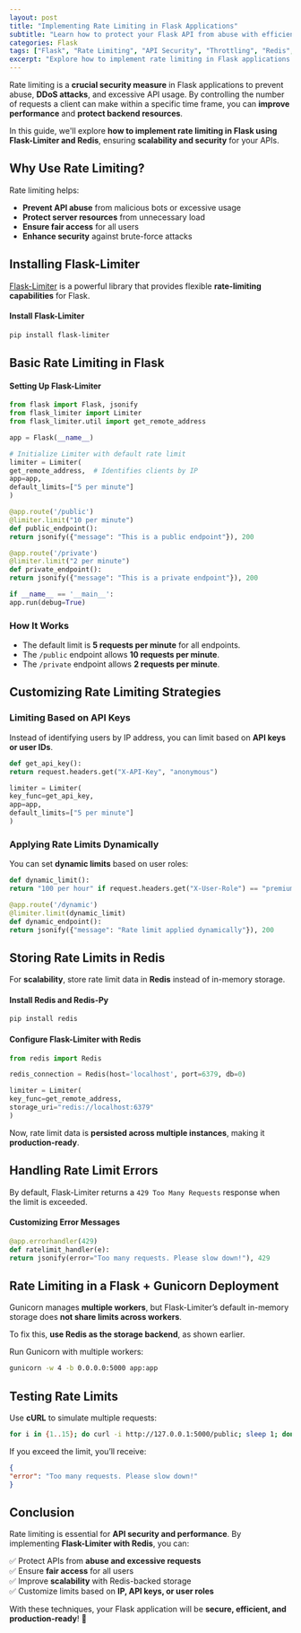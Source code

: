 ```yaml
---
layout: post
title: "Implementing Rate Limiting in Flask Applications"
subtitle: "Learn how to protect your Flask API from abuse with efficient rate-limiting strategies"
categories: Flask
tags: ["Flask", "Rate Limiting", "API Security", "Throttling", "Redis", "Flask-Limiter"]
excerpt: "Explore how to implement rate limiting in Flask applications to prevent API abuse, ensure fair usage, and optimize security using Flask-Limiter and Redis."
---
```

Rate limiting is a **crucial security measure** in Flask applications to prevent abuse, **DDoS attacks**, and excessive API usage. By controlling the number of requests a client can make within a specific time frame, you can **improve performance** and **protect backend resources**.

In this guide, we'll explore **how to implement rate limiting in Flask using Flask-Limiter and Redis**, ensuring **scalability and security** for your APIs.

## Why Use Rate Limiting?

Rate limiting helps:

- **Prevent API abuse** from malicious bots or excessive usage
- **Protect server resources** from unnecessary load
- **Ensure fair access** for all users
- **Enhance security** against brute-force attacks

## Installing Flask-Limiter

[Flask-Limiter](https://flask-limiter.readthedocs.io/en/stable/) is a powerful library that provides flexible **rate-limiting capabilities** for Flask.

#### Install Flask-Limiter

```bash
pip install flask-limiter
```

## Basic Rate Limiting in Flask

#### Setting Up Flask-Limiter

```python
from flask import Flask, jsonify
from flask_limiter import Limiter
from flask_limiter.util import get_remote_address

app = Flask(__name__)

# Initialize Limiter with default rate limit
limiter = Limiter(
get_remote_address,  # Identifies clients by IP
app=app,
default_limits=["5 per minute"]
)

@app.route('/public')
@limiter.limit("10 per minute")
def public_endpoint():
return jsonify({"message": "This is a public endpoint"}), 200

@app.route('/private')
@limiter.limit("2 per minute")
def private_endpoint():
return jsonify({"message": "This is a private endpoint"}), 200

if __name__ == '__main__':
app.run(debug=True)
```

### How It Works

- The default limit is **5 requests per minute** for all endpoints.
- The `/public` endpoint allows **10 requests per minute**.
- The `/private` endpoint allows **2 requests per minute**.

## Customizing Rate Limiting Strategies

### Limiting Based on API Keys

Instead of identifying users by IP address, you can limit based on **API keys or user IDs**.

```python
def get_api_key():
return request.headers.get("X-API-Key", "anonymous")

limiter = Limiter(
key_func=get_api_key,
app=app,
default_limits=["5 per minute"]
)
```

### Applying Rate Limits Dynamically

You can set **dynamic limits** based on user roles:

```python
def dynamic_limit():
return "100 per hour" if request.headers.get("X-User-Role") == "premium" else "10 per hour"

@app.route('/dynamic')
@limiter.limit(dynamic_limit)
def dynamic_endpoint():
return jsonify({"message": "Rate limit applied dynamically"}), 200
```

## Storing Rate Limits in Redis

For **scalability**, store rate limit data in **Redis** instead of in-memory storage.

#### Install Redis and Redis-Py

```bash
pip install redis
```

#### Configure Flask-Limiter with Redis

```python
from redis import Redis

redis_connection = Redis(host='localhost', port=6379, db=0)

limiter = Limiter(
key_func=get_remote_address,
storage_uri="redis://localhost:6379"
)
```

Now, rate limit data is **persisted across multiple instances**, making it **production-ready**.

## Handling Rate Limit Errors

By default, Flask-Limiter returns a `429 Too Many Requests` response when the limit is exceeded.

#### Customizing Error Messages

```python
@app.errorhandler(429)
def ratelimit_handler(e):
return jsonify(error="Too many requests. Please slow down!"), 429
```

## Rate Limiting in a Flask + Gunicorn Deployment

Gunicorn manages **multiple workers**, but Flask-Limiter’s default in-memory storage does **not share limits across workers**.

To fix this, **use Redis as the storage backend**, as shown earlier.

Run Gunicorn with multiple workers:

```bash
gunicorn -w 4 -b 0.0.0.0:5000 app:app
```

## Testing Rate Limits

Use **cURL** to simulate multiple requests:

```bash
for i in {1..15}; do curl -i http://127.0.0.1:5000/public; sleep 1; done
```

If you exceed the limit, you’ll receive:

```json
{
"error": "Too many requests. Please slow down!"
}
```

## Conclusion

Rate limiting is essential for **API security and performance**. By implementing **Flask-Limiter with Redis**, you can:

✅ Protect APIs from **abuse and excessive requests**  
✅ Ensure **fair access** for all users  
✅ Improve **scalability** with Redis-backed storage  
✅ Customize limits based on **IP, API keys, or user roles**

With these techniques, your Flask application will be **secure, efficient, and production-ready**! 🚀  
